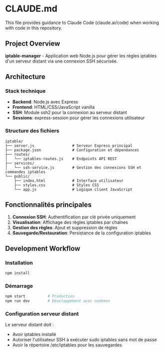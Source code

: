 # CLAUDE.md

This file provides guidance to Claude Code (claude.ai/code) when working with code in this repository.

## Project Overview

**iptable-manager** - Application web Node.js pour gérer les règles iptables d'un serveur distant via une connexion SSH sécurisée.

## Architecture

### Stack technique
- **Backend**: Node.js avec Express
- **Frontend**: HTML/CSS/JavaScript vanilla
- **SSH**: Module ssh2 pour la connexion au serveur distant
- **Sessions**: express-session pour gérer les connexions utilisateur

### Structure des fichiers
```
iptable/
├── server.js                 # Serveur Express principal
├── package.json              # Configuration et dépendances
├── routes/
│   └── iptables-routes.js    # Endpoints API REST
├── services/
│   └── ssh-service.js        # Gestion des connexions SSH et commandes iptables
└── public/
    ├── index.html            # Interface utilisateur
    ├── styles.css            # Styles CSS
    └── app.js                # Logique client JavaScript
```

## Fonctionnalités principales

1. **Connexion SSH**: Authentification par clé privée uniquement
2. **Visualisation**: Affichage des règles iptables par chaînes
3. **Gestion des règles**: Ajout et suppression de règles
4. **Sauvegarde/Restauration**: Persistance de la configuration iptables

## Development Workflow

### Installation
```bash
npm install
```

### Démarrage
```bash
npm start          # Production
npm run dev        # Développement avec nodemon
```

### Configuration serveur distant
Le serveur distant doit :
- Avoir iptables installé
- Autoriser l'utilisateur SSH à exécuter sudo iptables sans mot de passe
- Avoir le répertoire /etc/iptables pour les sauvegardes
